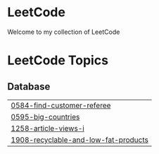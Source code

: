 # LeetCode
Welcome to my collection of LeetCode

<!---LeetCode Topics Start-->
# LeetCode Topics
## Database
|  |
| ------- |
| [0584-find-customer-referee](https://github.com/GabrielleInData/LeetCode/tree/master/0584-find-customer-referee) |
| [0595-big-countries](https://github.com/GabrielleInData/LeetCode/tree/master/0595-big-countries) |
| [1258-article-views-i](https://github.com/GabrielleInData/LeetCode/tree/master/1258-article-views-i) |
| [1908-recyclable-and-low-fat-products](https://github.com/GabrielleInData/LeetCode/tree/master/1908-recyclable-and-low-fat-products) |
<!---LeetCode Topics End-->